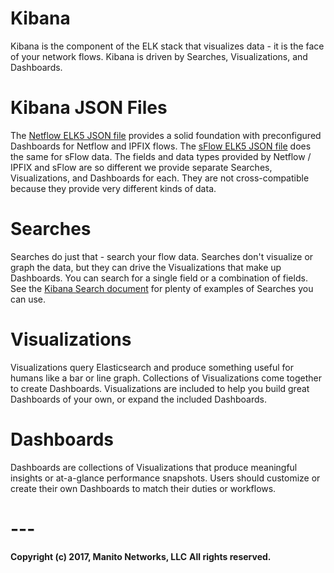 # Kibana
Kibana is the component of the ELK stack that visualizes data - it is the face of your network flows. Kibana is driven by Searches, Visualizations, and Dashboards.

# Kibana JSON Files
The [Netflow ELK5 JSON file](netflow_elk5.json) provides a solid foundation with preconfigured Dashboards for Netflow and IPFIX flows. The [sFlow ELK5 JSON file](sflow_elk5.json) does the same for sFlow data. The fields and data types provided by Netflow / IPFIX and sFlow are so different we provide separate Searches, Visualizations, and Dashboards for each. They are not cross-compatible because they provide very different kinds of data.

# Searches
Searches do just that - search your flow data. Searches don't visualize or graph the data, but they can drive the Visualizations that make up Dashboards. You can search for a single field or a combination of fields. See the [Kibana Search document](Searches.md) for plenty of examples of Searches you can use.

# Visualizations
Visualizations query Elasticsearch and produce something useful for humans like a bar or line graph. Collections of Visualizations come together to create Dashboards. Visualizations are included to help you build great Dashboards of your own, or expand the included Dashboards.

# Dashboards
Dashboards are collections of Visualizations that produce meaningful insights or at-a-glance performance snapshots. Users should customize or create their own Dashboards to match their duties or workflows.

# ---
**Copyright (c) 2017, Manito Networks, LLC**
**All rights reserved.**